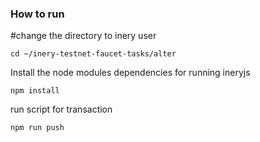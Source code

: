 ### How to run

#change the directory to inery user

```shell
cd ~/inery-testnet-faucet-tasks/alter
```

Install the node modules dependencies for running ineryjs

```shell
npm install
```

run script for transaction

```
npm run push
```
